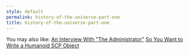 ```yaml
---
style: default
permalink: history-of-the-universe-part-one
title: history-of-the-universe-part-one
---
```

You may also like:
[An Interview With "The Administrator"](http://scp-wiki.net/an-interview-with-the-administrator)
[So You Want to Write a Humanoid SCP Object](http://scp-wiki.net/so-you-want-to-write-a-humanoid-scp-object)